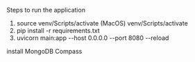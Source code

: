 Steps to run the application

1. source venv/Scripts/activate (MacOS)  venv/Scripts/activate
2. pip install -r requirements.txt
3. uvicorn main:app --host 0.0.0.0 --port 8080 --reload

install MongoDB Compass

